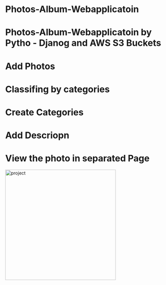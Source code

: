 # Photos-Album-Webapplicatoin
# Photos-Album-Webapplicatoin by Pytho - Djanog and AWS S3 Buckets
# Add Photos
# Classifing by categories
# Create Categories
# Add Descriopn
# View the photo in separated Page
<p>
<img src="https://drive.google.com/uc?export=view&id=1hekaciMPZ5KvrHIkGHwRLjTlBy4JQxkV" width="350" alt="project">
</p>
